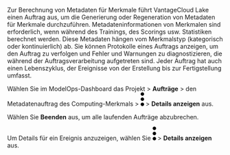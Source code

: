 Zur Berechnung von Metadaten für Merkmale führt VantageCloud Lake einen Auftrag aus, um die Generierung oder Regeneration von Metadaten für Merkmale durchzuführen. Metadateninformationen von Merkmalen sind erforderlich, wenn während des Trainings, des Scorings usw. Statistiken berechnet werden. Diese Metadaten hängen vom Merkmalstyp (kategorisch oder kontinuierlich) ab. Sie können Protokolle eines Auftrags anzeigen, um den Auftrag zu verfolgen und Fehler und Warnungen zu diagnostizieren, die während der Auftragsverarbeitung aufgetreten sind. Jeder Auftrag hat auch einen Lebenszyklus, der Ereignisse von der Erstellung bis zur Fertigstellung umfasst.

Wählen Sie im ModelOps-Dashboard das Projekt > **Aufträge** > den Metadatenauftrag des Computing-Merkmals > ![kebab menu](Images/zsz1597101912145.svg) > **Details anzeigen** aus.

Wählen Sie **Beenden** aus, um alle laufenden Aufträge abzubrechen.

Um Details für ein Ereignis anzuzeigen, wählen Sie ![kebab menu](Images/zsz1597101912145.svg) > **Details anzeigen** aus.

